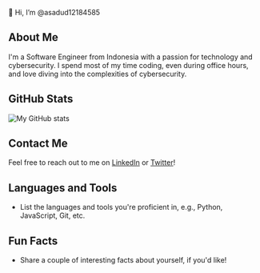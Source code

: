 👋 Hi, I’m @asadud12184585

## About Me
I'm a Software Engineer from Indonesia with a passion for technology and cybersecurity. I spend most of my time coding, even during office hours, and love diving into the complexities of cybersecurity.

## GitHub Stats
![My GitHub stats](https://github-readme-stats.vercel.app/api?username=asadud12184585&show_icons=true&theme=radical)

## Contact Me
Feel free to reach out to me on [LinkedIn](https://www.linkedin.com/in/asadud12184585/) or [Twitter](https://twitter.com/asadud12184585/)!

## Languages and Tools
- List the languages and tools you're proficient in, e.g., Python, JavaScript, Git, etc.

## Fun Facts
- Share a couple of interesting facts about yourself, if you'd like!
